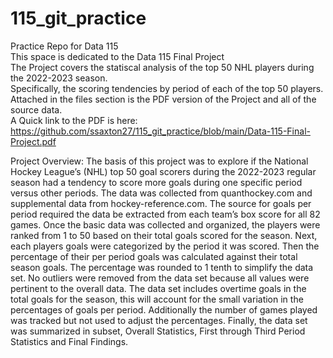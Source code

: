 # 115_git_practice
Practice Repo for Data 115  
This space is dedicated to the Data 115 Final Project   
The Project covers the statiscal analysis of the top 50 NHL players during the 2022-2023 season.  
Specifically, the scoring tendencies by period of each of the top 50 players.  
Attached in the files section is the PDF version of the Project and all of the source data.  
A Quick link to the PDF is here: https://github.com/ssaxton27/115_git_practice/blob/main/Data-115-Final-Project.pdf  


Project Overview:
The basis of this project was to explore if the National Hockey League’s (NHL) top 50 goal scorers during
the 2022-2023 regular season had a tendency to score more goals during one specific period versus other
periods. The data was collected from quanthockey.com and supplemental data from hockey-reference.com.
The source for goals per period required the data be extracted from each team’s box score for all 82 games.
Once the basic data was collected and organized, the players were ranked from 1 to 50 based on their total
goals scored for the season. Next, each players goals were categorized by the period it was scored. Then
the percentage of their per period goals was calculated against their total season goals. The percentage was
rounded to 1 tenth to simplify the data set. No outliers were removed from the data set because all values
were pertinent to the overall data. The data set includes overtime goals in the total goals for the season,
this will account for the small variation in the percentages of goals per period. Additionally the number of
games played was tracked but not used to adjust the percentages. Finally, the data set was summarized in
subset, Overall Statistics, First through Third Period Statistics and Final Findings.
